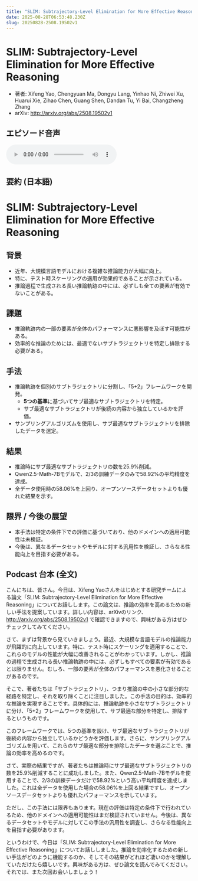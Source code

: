```yaml
---
title: "SLIM: Subtrajectory-Level Elimination for More Effective Reasoning"
date: 2025-08-28T06:53:48.230Z
slug: 20250828-2508.19502v1
---
```


# SLIM: Subtrajectory-Level Elimination for More Effective Reasoning

- 著者: Xifeng Yao, Chengyuan Ma, Dongyu Lang, Yinhao Ni, Zhiwei Xu, Huarui Xie, Zihao Chen, Guang Shen, Dandan Tu, Yi Bai, Changzheng Zhang
- arXiv: http://arxiv.org/abs/2508.19502v1

## エピソード音声

<audio controls src="https://yut0takagi.github.io/daily-use/episodes/20250828-2508.19502v1.mp3"></audio>

## 要約 (日本語)

# SLIM: Subtrajectory-Level Elimination for More Effective Reasoning

## 背景
- 近年、大規模言語モデルにおける複雑な推論能力が大幅に向上。
- 特に、テスト時スケーリングの適用が効果的であることが示されている。
- 推論過程で生成される長い推論軌跡の中には、必ずしも全ての要素が有効でないことがある。

## 課題
- 推論軌跡内の一部の要素が全体のパフォーマンスに悪影響を及ぼす可能性がある。
- 効率的な推論のためには、最適でないサブトラジェクトリを特定し排除する必要がある。

## 手法
- 推論軌跡を個別のサブトラジェクトリに分割し、「5+2」フレームワークを開発。
  - **5つの基準**に基づいてサブ最適なサブトラジェクトリを特定。
  - サブ最適なサブトラジェクトリが後続の内容から独立しているかを評価。
- サンプリングアルゴリズムを使用し、サブ最適なサブトラジェクトリを排除したデータを選定。

## 結果
- 推論時にサブ最適なサブトラジェクトリの数を25.9%削減。
- Qwen2.5-Math-7Bモデルで、2/3の訓練データのみで58.92%の平均精度を達成。
- 全データ使用時の58.06%を上回り、オープンソースデータセットよりも優れた結果を示す。

## 限界 / 今後の展望
- 本手法は特定の条件下での評価に基づいており、他のドメインへの適用可能性は未検証。
- 今後は、異なるデータセットやモデルに対する汎用性を検証し、さらなる性能向上を目指す必要がある。

## Podcast 台本 (全文)

こんにちは、皆さん。今日は、Xifeng Yaoさんをはじめとする研究チームによる論文「SLIM: Subtrajectory-Level Elimination for More Effective Reasoning」についてお話しします。この論文は、推論の効率を高めるための新しい手法を提案しています。詳しい内容は、arXivのリンク、http://arxiv.org/abs/2508.19502v1 で確認できますので、興味がある方はぜひチェックしてみてください。

さて、まずは背景から見ていきましょう。最近、大規模な言語モデルの推論能力が飛躍的に向上しています。特に、テスト時にスケーリングを適用することで、これらのモデルの性能が大幅に改善されることがわかっています。しかし、推論の過程で生成される長い推論軌跡の中には、必ずしもすべての要素が有効であるとは限りません。むしろ、一部の要素が全体のパフォーマンスを悪化させることがあるのです。

そこで、著者たちは「サブトラジェクトリ」、つまり推論の中の小さな部分的な経路を特定し、それを取り除くことに注目しました。この手法の目的は、効率的な推論を実現することです。具体的には、推論軌跡を小さなサブトラジェクトリに分け、「5+2」フレームワークを使用して、サブ最適な部分を特定し、排除するというものです。

このフレームワークでは、5つの基準を設け、サブ最適なサブトラジェクトリが後続の内容から独立しているかどうかを評価します。さらに、サンプリングアルゴリズムを用いて、これらのサブ最適な部分を排除したデータを選ぶことで、推論の効率を高めるのです。

さて、実際の結果ですが、著者たちは推論時にサブ最適なサブトラジェクトリの数を25.9%削減することに成功しました。また、Qwen2.5-Math-7Bモデルを使用することで、2/3の訓練データだけで58.92%という高い平均精度を達成しました。これは全データを使用した場合の58.06%を上回る結果ですし、オープンソースデータセットよりも優れたパフォーマンスを示しています。

ただし、この手法には限界もあります。現在の評価は特定の条件下で行われているため、他のドメインへの適用可能性はまだ検証されていません。今後は、異なるデータセットやモデルに対してこの手法の汎用性を調査し、さらなる性能向上を目指す必要があります。

というわけで、今日は「SLIM: Subtrajectory-Level Elimination for More Effective Reasoning」についてお話ししました。推論を効率化するための新しい手法がどのように機能するのか、そしてその結果がどれほど凄いのかを理解していただけたら嬉しいです。興味がある方は、ぜひ論文を読んでみてください。それでは、また次回お会いしましょう！
